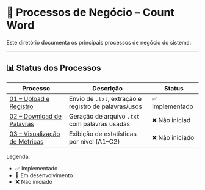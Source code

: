 # 📘 Processos de Negócio – Count Word

Este diretório documenta os principais processos de negócio do sistema.

---

## 📊 Status dos Processos

| Processo | Descrição | Status |
|----------|-----------|--------|
| [01 – Upload e Registro](01-upload-palavras.md) | Envio de `.txt`, extração e registro de palavras/usos | ✅ Implementado |
| [02 – Download de Palavras](02-download-palavras.md) | Geração de arquivo `.txt` com palavras usadas | ❌ Não iniciad |
| [03 – Visualização de Métricas](03-visualizacao-metricas.md) | Exibição de estatísticas por nível (A1–C2) | ❌ Não iniciado |

Legenda:  
- ✅ Implementado  
- 🚧 Em desenvolvimento  
- ❌ Não iniciado  
